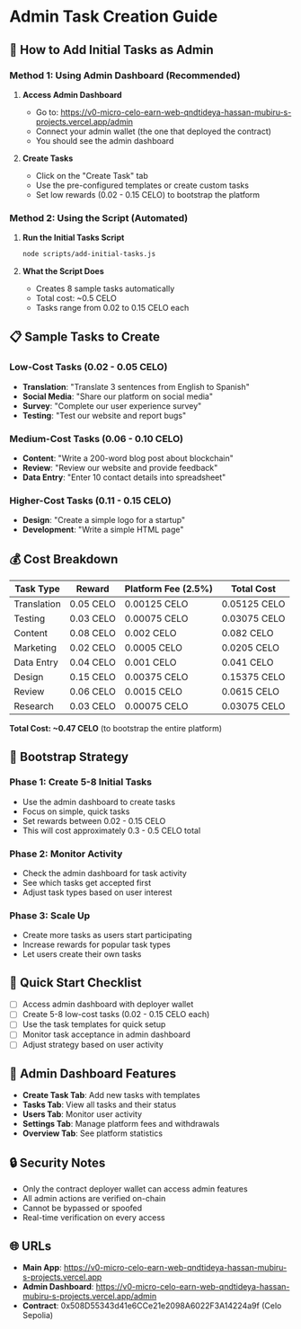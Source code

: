# Admin Task Creation Guide

## 🎯 How to Add Initial Tasks as Admin

### Method 1: Using Admin Dashboard (Recommended)

1. **Access Admin Dashboard**
   - Go to: https://v0-micro-celo-earn-web-qndtideya-hassan-mubiru-s-projects.vercel.app/admin
   - Connect your admin wallet (the one that deployed the contract)
   - You should see the admin dashboard

2. **Create Tasks**
   - Click on the "Create Task" tab
   - Use the pre-configured templates or create custom tasks
   - Set low rewards (0.02 - 0.15 CELO) to bootstrap the platform

### Method 2: Using the Script (Automated)

1. **Run the Initial Tasks Script**
   ```bash
   node scripts/add-initial-tasks.js
   ```

2. **What the Script Does**
   - Creates 8 sample tasks automatically
   - Total cost: ~0.5 CELO
   - Tasks range from 0.02 to 0.15 CELO each

## 📋 Sample Tasks to Create

### Low-Cost Tasks (0.02 - 0.05 CELO)
- **Translation**: "Translate 3 sentences from English to Spanish"
- **Social Media**: "Share our platform on social media"
- **Survey**: "Complete our user experience survey"
- **Testing**: "Test our website and report bugs"

### Medium-Cost Tasks (0.06 - 0.10 CELO)
- **Content**: "Write a 200-word blog post about blockchain"
- **Review**: "Review our website and provide feedback"
- **Data Entry**: "Enter 10 contact details into spreadsheet"

### Higher-Cost Tasks (0.11 - 0.15 CELO)
- **Design**: "Create a simple logo for a startup"
- **Development**: "Write a simple HTML page"

## 💰 Cost Breakdown

| Task Type | Reward | Platform Fee (2.5%) | Total Cost |
|-----------|--------|---------------------|------------|
| Translation | 0.05 CELO | 0.00125 CELO | 0.05125 CELO |
| Testing | 0.03 CELO | 0.00075 CELO | 0.03075 CELO |
| Content | 0.08 CELO | 0.002 CELO | 0.082 CELO |
| Marketing | 0.02 CELO | 0.0005 CELO | 0.0205 CELO |
| Data Entry | 0.04 CELO | 0.001 CELO | 0.041 CELO |
| Design | 0.15 CELO | 0.00375 CELO | 0.15375 CELO |
| Review | 0.06 CELO | 0.0015 CELO | 0.0615 CELO |
| Research | 0.03 CELO | 0.00075 CELO | 0.03075 CELO |

**Total Cost: ~0.47 CELO** (to bootstrap the entire platform)

## 🚀 Bootstrap Strategy

### Phase 1: Create 5-8 Initial Tasks
- Use the admin dashboard to create tasks
- Focus on simple, quick tasks
- Set rewards between 0.02 - 0.15 CELO
- This will cost approximately 0.3 - 0.5 CELO total

### Phase 2: Monitor Activity
- Check the admin dashboard for task activity
- See which tasks get accepted first
- Adjust task types based on user interest

### Phase 3: Scale Up
- Create more tasks as users start participating
- Increase rewards for popular task types
- Let users create their own tasks

## 🎯 Quick Start Checklist

- [ ] Access admin dashboard with deployer wallet
- [ ] Create 5-8 low-cost tasks (0.02 - 0.15 CELO each)
- [ ] Use the task templates for quick setup
- [ ] Monitor task acceptance in admin dashboard
- [ ] Adjust strategy based on user activity

## 📱 Admin Dashboard Features

- **Create Task Tab**: Add new tasks with templates
- **Tasks Tab**: View all tasks and their status
- **Users Tab**: Monitor user activity
- **Settings Tab**: Manage platform fees and withdrawals
- **Overview Tab**: See platform statistics

## 🔒 Security Notes

- Only the contract deployer wallet can access admin features
- All admin actions are verified on-chain
- Cannot be bypassed or spoofed
- Real-time verification on every access

## 🌐 URLs

- **Main App**: https://v0-micro-celo-earn-web-qndtideya-hassan-mubiru-s-projects.vercel.app
- **Admin Dashboard**: https://v0-micro-celo-earn-web-qndtideya-hassan-mubiru-s-projects.vercel.app/admin
- **Contract**: 0x508D55343d41e6CCe21e2098A6022F3A14224a9f (Celo Sepolia)
